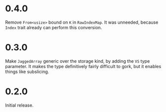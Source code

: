 # 0.4.0

Remove `From<usize>` bound on `K` in `RawIndexMap`. It was unneeded, because
`Index` trait already can perform this conversion.

# 0.3.0

Make `JaggedArray` generic over the storage kind, by adding the `VS` type
parameter. It makes the type definitively fairly difficult to gork, but it
enables things like subslicing.

# 0.2.0

Initial release.
